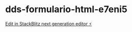 # dds-formulario-html-e7eni5

[Edit in StackBlitz next generation editor ⚡️](https://stackblitz.com/~/github.com/MatiasEgea/dds-formulario-html-e7eni5)